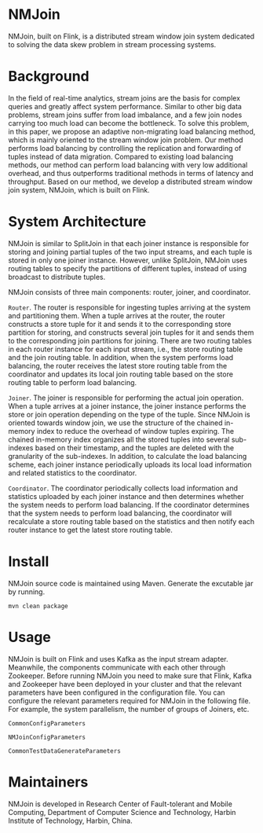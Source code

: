 # NMJoin
NMJoin, built on Flink, is a distributed stream window join system dedicated to solving the data skew problem in stream processing systems.
# Background
In the field of real-time analytics, stream joins are the basis for complex queries and greatly affect system performance. Similar to other big data problems, stream joins suffer from load imbalance, and a few join nodes carrying too much load can become the bottleneck. To solve this problem, in this paper, we propose an adaptive non-migrating load balancing method, which is mainly oriented to the stream window join problem. Our method performs load balancing by controlling the replication and forwarding of tuples instead of data migration. Compared to existing load balancing methods, our method can perform load balancing with very low additional overhead, and thus outperforms traditional methods in terms of latency and throughput. Based on our method, we develop a distributed stream window join system, NMJoin, which is built on Flink.
# System Architecture
NMJoin is similar to SplitJoin in that each joiner instance is responsible for storing and joining partial tuples of the two input streams, and each tuple is stored in only one joiner instance. However, unlike SplitJoin, NMJoin uses routing tables to specify the partitions of different tuples, instead of using broadcast to distribute tuples.

NMJoin consists of three main components: router, joiner, and coordinator.

`Router`. The router is responsible for ingesting tuples arriving at the system and partitioning them. When a tuple arrives at the router, the router constructs a store tuple for it and sends it to the corresponding store partition for storing, and constructs several join tuples for it and sends them to the corresponding join partitions for joining. There are two routing tables in each router instance for each input stream, i.e., the store routing table and the join routing table. In addition, when the system performs load balancing, the router receives the latest store routing table from the coordinator and updates its local join routing table based on the store routing table to perform load balancing.

`Joiner`. The joiner is responsible for performing the actual join operation. When a tuple arrives at a joiner instance, the joiner instance performs the store or join operation depending on the type of the tuple. Since NMJoin is oriented towards window join, we use the structure of the chained in-memory index to reduce the overhead of window tuples expiring. The chained in-memory index organizes all the stored tuples into several sub-indexes based on their timestamp, and the tuples are deleted with the granularity of the sub-indexes. In addition, to calculate the load balancing scheme, each joiner instance periodically uploads its local load information and related statistics to the coordinator.

`Coordinator`. The coordinator periodically collects load information and statistics uploaded by each joiner instance and then determines whether the system needs to perform load balancing. If the coordinator determines that the system needs to perform load balancing, the coordinator will recalculate a store routing table based on the statistics and then notify each router instance to get the latest store routing table.

# Install
NMJoin source code is maintained using Maven. Generate the excutable jar by running.

`mvn clean package`

# Usage
NMJoin is built on Flink and uses Kafka as the input stream adapter. Meanwhile, the components communicate with each other through Zookeeper. Before running NMJoin you need to make sure that Flink, Kafka and Zookeeper have been deployed in your cluster and that the relevant parameters have been configured in the configuration file. You can configure the relevant parameters required for NMJoin in the following file. For example, the system parallelism, the number of groups of Joiners, etc.

`CommonConfigParameters`

`NMJoinConfigParameters`

`CommonTestDataGenerateParameters`

 # Maintainers
 NMJoin is developed in Research Center of Fault-tolerant and Mobile Computing, Department of Computer Science and Technology, Harbin Institute of Technology, Harbin, China.

